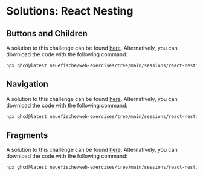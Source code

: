# Solutions: React Nesting

## Buttons and Children

A solution to this challenge can be found [here](https://github.com/neuefische/web-exercises/tree/main/sessions/react-nesting/buttons-and-children_solution). Alternatively, you can download the code with the following command:

```bash
npx ghcd@latest neuefische/web-exercises/tree/main/sessions/react-nesting/buttons-and-children_solution
```

## Navigation

A solution to this challenge can be found [here](https://github.com/neuefische/web-exercises/tree/main/sessions/react-nesting/navigation_solution). Alternatively, you can download the code with the following command:

```bash
npx ghcd@latest neuefische/web-exercises/tree/main/sessions/react-nesting/navigation_solution
```

## Fragments

A solution to this challenge can be found [here](https://github.com/neuefische/web-exercises/tree/main/sessions/react-nesting/fragments_solution). Alternatively, you can download the code with the following command:

```bash
npx ghcd@latest neuefische/web-exercises/tree/main/sessions/react-nesting/fragments_solution
```
